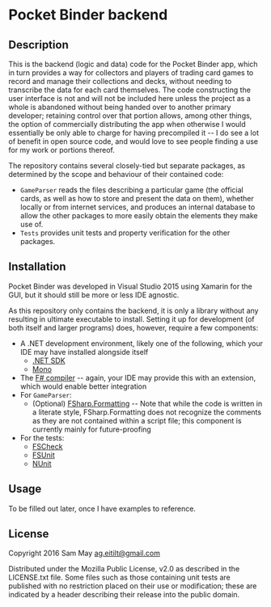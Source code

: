 Pocket Binder backend
=====================

Description
-----------
This is the backend (logic and data) code for the Pocket Binder app, which in
turn provides a way for collectors and players of trading card games to record
and manage their collections and decks, without needing to transcribe the data
for each card themselves. The code constructing the user interface is not and
will not be included here unless the project as a whole is abandoned without
being handed over to another primary developer; retaining control over that
portion allows, among other things, the option of commercially distributing
the app when otherwise I would essentially be only able to charge for having
precompiled it -- I do see a lot of benefit in open source code, and would
love to see people finding a use for my work or portions thereof.

The repository contains several closely-tied but separate packages, as
determined by the scope and behaviour of their contained code:

+ `GameParser`
  reads the files describing a particular game (the official cards, as well as
  how to store and present the data on them), whether locally or from internet
  services, and produces an internal database to allow the other packages to
  more easily obtain the elements they make use of.
+ `Tests`
  provides unit tests and property verification for the other packages.

Installation
------------
Pocket Binder was developed in Visual Studio 2015 using Xamarin for the GUI,
but it should still be more or less IDE agnostic.

As this repository only contains the backend, it is only a library without any
resulting in ultimate executable to install. Setting it up for development
(of both itself and larger programs) does, however, require a few components:

+ A .NET development environment, likely one of the following, which your
  IDE may have installed alongside itself
  - [.NET SDK](https://www.microsoft.com/net/download)
  - [Mono](http://www.mono-project.com/)
+ The [F# compiler](http://fsharp.org/) -- again, your IDE may provide this
  with an extension, which would enable better integration
+ For `GameParser`:
  - (Optional) [FSharp.Formatting](https://tpetricek.github.io/FSharp.Formatting/index.html) --
    Note that while the code is written in a literate style, FSharp.Formatting
    does not recognize the comments as they are not contained within a script
    file; this component is currently mainly for future-proofing
+ For the tests:
  - [FSCheck](https://fscheck.github.io/FsCheck/)
  - [FSUnit](http://fsprojects.github.io/FsUnit/)
  - [NUnit](http://www.nunit.org/)

Usage
-----
To be filled out later, once I have examples to reference.

License
-------
Copyright 2016 Sam May <ag.eitilt@gmail.com>

Distributed under the Mozilla Public License, v2.0 as described in the
LICENSE.txt file. Some files such as those containing unit tests are published
with no restriction placed on their use or modification; these are indicated
by a header describing their release into the public domain.